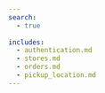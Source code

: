 ```yaml
---
search:
  - true
  
includes:
  - authentication.md
  - stores.md
  - orders.md
  - pickup_location.md
---
```

